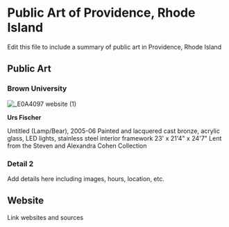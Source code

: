# Public Art of Providence, Rhode Island

Edit this file to include a summary of public art in Providence, Rhode Island

## Public Art

### Brown University

![_E0A4097 website (1)](https://user-images.githubusercontent.com/122575015/236925485-43071416-3786-410f-91f2-9b3c6aca844a.jpg)

**Urs Fischer**

Untitled (Lamp/Bear), 2005-06
Painted and lacquered cast bronze, acrylic glass, LED lights,
stainless steel interior framework
23' x 21'4" x 24'7"
Lent from the Steven and Alexandra Cohen Collection

### Detail 2
Add details here including images, hours, location, etc.

## Website

Link websites and sources
